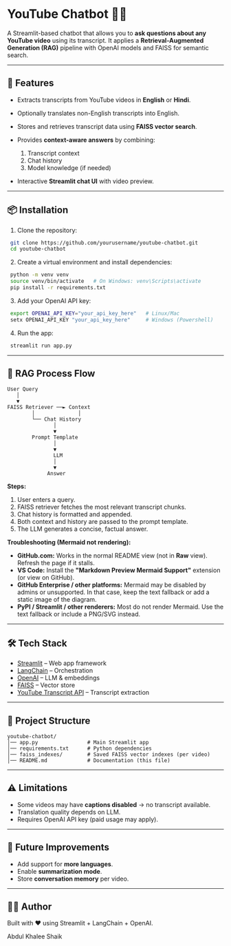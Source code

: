 # YouTube Chatbot 🎥🤖

A Streamlit-based chatbot that allows you to **ask questions about any YouTube video** using its transcript. It applies a **Retrieval-Augmented Generation (RAG)** pipeline with OpenAI models and FAISS for semantic search.

---

## 🚀 Features

* Extracts transcripts from YouTube videos in **English** or **Hindi**.
* Optionally translates non-English transcripts into English.
* Stores and retrieves transcript data using **FAISS vector search**.
* Provides **context-aware answers** by combining:

  1. Transcript context
  2. Chat history
  3. Model knowledge (if needed)
* Interactive **Streamlit chat UI** with video preview.

---

## 📦 Installation

1. Clone the repository:

```bash
 git clone https://github.com/yourusername/youtube-chatbot.git
 cd youtube-chatbot
```

2. Create a virtual environment and install dependencies:

```bash
 python -m venv venv
 source venv/bin/activate   # On Windows: venv\Scripts\activate
 pip install -r requirements.txt
```

3. Add your OpenAI API key:

```bash
 export OPENAI_API_KEY="your_api_key_here"   # Linux/Mac
 setx OPENAI_API_KEY "your_api_key_here"     # Windows (Powershell)
```

4. Run the app:

```bash
 streamlit run app.py
```

---

## 🧩 RAG Process Flow

```
User Query
   │
   ▼
FAISS Retriever ──► Context
        │              │
        └── Chat History
               │
               ▼
        Prompt Template
               │
               ▼
               LLM
               │
               ▼
             Answer
```

**Steps:**

1. User enters a query.
2. FAISS retriever fetches the most relevant transcript chunks.
3. Chat history is formatted and appended.
4. Both context and history are passed to the prompt template.
5. The LLM generates a concise, factual answer.

**Troubleshooting (Mermaid not rendering):**

* **GitHub.com:** Works in the normal README view (not in **Raw** view). Refresh the page if it stalls.
* **VS Code:** Install the **"Markdown Preview Mermaid Support"** extension (or view on GitHub).
* **GitHub Enterprise / other platforms:** Mermaid may be disabled by admins or unsupported. In that case, keep the text fallback or add a static image of the diagram.
* **PyPI / Streamlit / other renderers:** Most do not render Mermaid. Use the text fallback or include a PNG/SVG instead.

---

## 🛠️ Tech Stack

* [Streamlit](https://streamlit.io/) – Web app framework
* [LangChain](https://www.langchain.com/) – Orchestration
* [OpenAI](https://platform.openai.com/) – LLM & embeddings
* [FAISS](https://github.com/facebookresearch/faiss) – Vector store
* [YouTube Transcript API](https://pypi.org/project/youtube-transcript-api/) – Transcript extraction

---

## 📂 Project Structure

```
youtube-chatbot/
│── app.py                # Main Streamlit app
│── requirements.txt      # Python dependencies
│── faiss_indexes/        # Saved FAISS vector indexes (per video)
│── README.md             # Documentation (this file)
```

---

## ⚠️ Limitations

* Some videos may have **captions disabled** → no transcript available.
* Translation quality depends on LLM.
* Requires OpenAI API key (paid usage may apply).

---

## 📌 Future Improvements

* Add support for **more languages**.
* Enable **summarization mode**.
* Store **conversation memory** per video.

---

## 👩‍💻 Author

Built with ❤️ using Streamlit + LangChain + OpenAI.

Abdul Khalee Shaik
